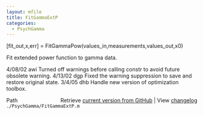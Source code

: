 ```yaml
---
layout: mfile
title: FitGammaExtP
categories:
  - PsychGamma
---
```


\[fit\_out,x,err\] = FitGammaPow\(values\_in,measurements,values\_out,x0\)

Fit extended power function to gamma data.

4/08/02 awi Turned off warnings before calling constr to avoid future obsolete warning.
4/13/02 dgp Fixed the warning suppression to save and restore original state.
3/4/05  dhb   Handle new version of optimization toolbox.


<div class="code_header" style="text-align:right;">
  <span style="float:left;">Path&nbsp;&nbsp;</span> <span class="counter">Retrieve <a href=
  "https://raw.github.com/Psychtoolbox-3/Psychtoolbox-3/beta/./PsychGamma/FitGammaExtP.m">current version from GitHub</a> | View <a href=
  "https://github.com/Psychtoolbox-3/Psychtoolbox-3/commits/beta/./PsychGamma/FitGammaExtP.m">changelog</a></span>
</div>
<div class="code">
  <code>./PsychGamma/FitGammaExtP.m</code>
</div>
